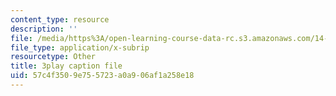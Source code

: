 ```yaml
---
content_type: resource
description: ''
file: /media/https%3A/open-learning-course-data-rc.s3.amazonaws.com/14-13-psychology-and-economics-spring-2020/57c4f3509e755723a0a906af1a258e18_Re2lkF0vgQw.vtt
file_type: application/x-subrip
resourcetype: Other
title: 3play caption file
uid: 57c4f350-9e75-5723-a0a9-06af1a258e18
---
```

